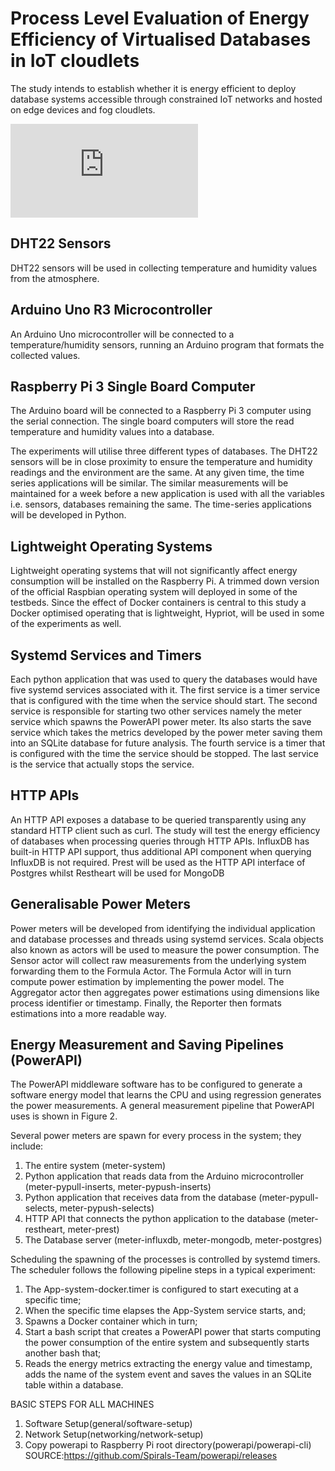 # Process Level Evaluation of Energy Efficiency of Virtualised Databases in IoT cloudlets

The study intends to establish whether it is energy efficient to deploy database systems accessible through constrained IoT networks and hosted on edge devices and fog cloudlets.  



<embed src="https://drive.google.com/file/d/14_biXF_SOasOvTqpM-Ey-Tki0yqlRTrf/view?usp=sharing" type="application/pdf">

## DHT22 Sensors
DHT22 sensors will be used in collecting temperature and humidity values from the atmosphere. 

## Arduino Uno R3 Microcontroller
An Arduino Uno microcontroller will be connected to a temperature/humidity sensors, running an Arduino program that formats the collected values.  

## Raspberry Pi 3 Single Board Computer
 The Arduino board will be connected to a Raspberry Pi 3 computer using the serial connection. The single board computers will store the read temperature and humidity values into a database. 

The experiments will utilise three different types of databases. The DHT22 sensors will be in close proximity to ensure the temperature and humidity readings and the environment are the same. At any given time, the time series applications will be similar. The similar measurements will be maintained for a week before a new application is used with all the variables i.e. sensors, databases remaining the same. The time-series applications will be developed in Python.

## Lightweight Operating Systems
Lightweight operating systems that will not significantly affect energy consumption will be installed on the Raspberry Pi. A trimmed down version of the official Raspbian operating system will deployed in some of the testbeds. Since the effect of Docker containers is central to this study a Docker optimised operating that is lightweight, Hypriot, will be used in some of the experiments as well.

## Systemd Services and Timers
Each python application that was used to query the databases would have five systemd services associated with it. The first service is a timer service that is configured with the time when the service should start. The second service is responsible for starting two other services namely the meter service which spawns the PowerAPI power meter. Its also starts the save service which takes the metrics developed by the power meter saving them into an SQLite database for future analysis. The fourth service is a timer that is configured with the time the service should be stopped. The last service is the service that actually stops the service. 

## HTTP APIs 
An HTTP API exposes a database to be queried transparently using any standard HTTP client such as curl. The study will test the energy efficiency of databases when processing queries through HTTP APIs. InfluxDB has built-in HTTP API support, thus additional API component when querying InfluxDB is not required. Prest will be used as the HTTP API interface of Postgres whilst Restheart will be used for MongoDB

## Generalisable Power Meters
Power meters will be developed from identifying the individual application and database processes and threads using systemd services. Scala objects also known as actors will be used to measure the power consumption. The Sensor actor will collect raw measurements from the underlying system forwarding them to the Formula Actor. The Formula Actor will in turn compute power estimation by implementing the power model. The Aggregator actor then aggregates power estimations using dimensions like process identifier or timestamp. Finally, the Reporter then formats estimations into a more readable way. 

## Energy Measurement and Saving Pipelines (PowerAPI)
The PowerAPI middleware software has to be configured to generate a software energy model that learns the CPU and using regression generates the power measurements. A general measurement pipeline that PowerAPI uses is shown in Figure 2.

Several power meters are spawn for every process in the system; they include:

1. The entire system (meter-system)
2. Python application that reads data from the Arduino microcontroller (meter-pypull-inserts, meter-pypush-inserts)
1. Python application that receives data from the database (meter-pypull-selects, meter-pypush-selects)
2. HTTP API that connects the python application to the database (meter-restheart, meter-prest)
3. The Database server (meter-influxdb, meter-mongodb, meter-postgres)

Scheduling the spawning of the processes is controlled by systemd timers. The scheduler follows the following pipeline steps in a typical experiment:

1. The App-system-docker.timer is configured to start executing at a specific time; 
2. When the specific time elapses the App-System service starts, and;
3. Spawns a Docker container which in turn;
4. Start a bash script that creates a PowerAPI power that starts computing the power consumption of the entire system and subsequently starts another bash that;
5. Reads the energy metrics extracting the energy value and timestamp, adds the name of the system event and saves the values in an SQLite table within a database.


BASIC STEPS FOR ALL MACHINES
1. Software Setup(general/software-setup)
2. Network Setup(networking/network-setup)
3. Copy powerapi to Raspberry Pi root directory(powerapi/powerapi-cli) SOURCE:https://github.com/Spirals-Team/powerapi/releases
